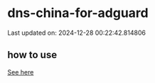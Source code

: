 # dns-china-for-adguard

Last updated on: 2024-12-28 00:22:42.814806

## how to use

[See here](https://github.com/AdguardTeam/AdGuardHome/wiki/Configuration#upstreams-from-file)